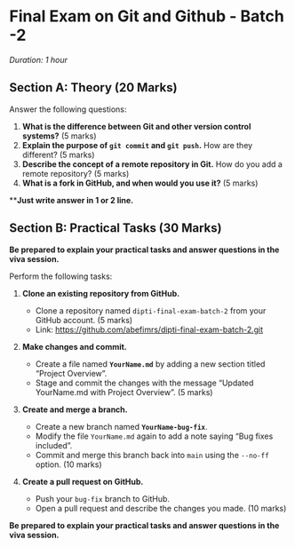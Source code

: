 # Final Exam on Git and Github - Batch -2 

*Duration: 1 hour*

## Section A: Theory (20 Marks)
Answer the following questions:

1. **What is the difference between Git and other version control systems?** (5 marks)
2. **Explain the purpose of `git commit` and `git push`.** How are they different? (5 marks)
3. **Describe the concept of a remote repository in Git.** How do you add a remote repository? (5 marks)
4. **What is a fork in GitHub, and when would you use it?** (5 marks)

****Just write answer in 1 or 2 line.**

## Section B: Practical Tasks (30 Marks)
**Be prepared to explain your practical tasks and answer questions in the viva session.**

Perform the following tasks:

1. **Clone an existing repository from GitHub.**
   - Clone a repository named `dipti-final-exam-batch-2` from your GitHub account. (5 marks)
   - Link: https://github.com/abefimrs/dipti-final-exam-batch-2.git

2. **Make changes and commit.**
   - Create a file named **`YourName.md`** by adding a new section titled “Project Overview”.
   - Stage and commit the changes with the message “Updated YourName.md with Project Overview”. (5 marks)

3. **Create and merge a branch.**
   - Create a new branch named **`YourName-bug-fix`**.
   - Modify the file `YourName.md` again to add a note saying “Bug fixes included”.
   - Commit and merge this branch back into `main` using the `--no-ff` option. (10 marks)

4. **Create a pull request on GitHub.**
   - Push your `bug-fix` branch to GitHub.
   - Open a pull request and describe the changes you made. (10 marks)


**Be prepared to explain your practical tasks and answer questions in the viva session.**
